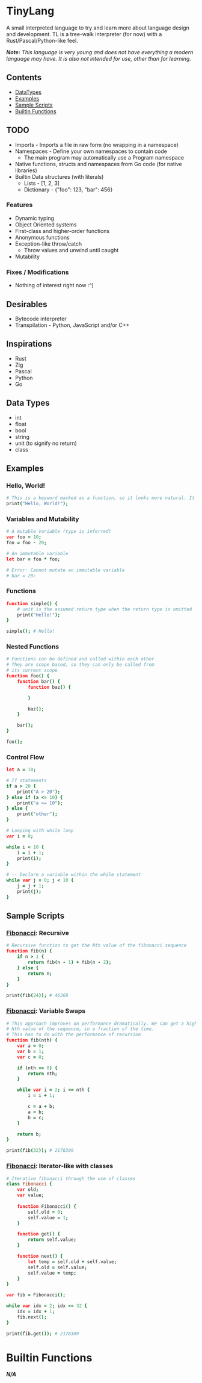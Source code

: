 # TinyLang
A small interpreted language to try and learn more about language design and development. TL is a tree-walk interpreter (for now) with a Rust/Pascal/Python-like feel.

***Note:** This language is very young and does not have everything a modern language may have. It is also not intended for use, other than for learning.*

## Contents
* [DataTypes](#data-types)
* [Examples](#examples)
* [Sample Scripts](#sample-scripts)
* [Builtin Functions](#builtin-functions)

## TODO
* Imports - Imports a file in raw form (no wrapping in a namespace)
* Namespaces - Define your own namespaces to contain code
	* The main program may automatically use a Program namespace
* Native functions, structs and namespaces from Go code (for native libraries)
* Builtin Data structures (with literals)
	* Lists - [1, 2, 3]
	* Dictionary - {"foo": 123, "bar": 456}

### Features
* Dynamic typing
* Object Oriented systems
* First-class and higher-order functions
* Anonymous functions
* Exception-like throw/catch
	* Throw values and unwind until caught
* Mutability

### Fixes / Modifications
* Nothing of interest right now :^)

## Desirables
* Bytecode interpreter
* Transpilation - Python, JavaScript and/or C++

## Inspirations
* Rust
* Zig
* Pascal
* Python
* Go

## Data Types
* int
* float
* bool
* string
* unit (to signify no return)
* class

## Examples

### Hello, World!
```coffee
# This is a keyword masked as a function, so it looks more natural. It accepts any amount of arguments.
print("Hello, World!");
```

### Variables and Mutability
```coffee
# A mutable variable (type is inferred)
var foo = 10;
foo = foo - 20;

# An immutable variable
let bar = foo * foo;

# Error: Cannot mutate an immutable variable
# bar = 20;
```

### Functions
```coffee
function simple() {
	# unit is the assumed return type when the return type is omitted
	print("Hello!");
}

simple(); # Hello!
```

### Nested Functions
```coffee
# Functions can be defined and called within each other
# They are scope based, so they can only be called from
# its current scope
function foo() {
	function bar() {
		function baz() {

		}

		baz();
	}

	bar();
}

foo();
```

### Control Flow
```coffee
let a = 10;

# If statements
if a > 20 {
	print("A > 20");
} else if (a <= 10) {
	print("a <= 10");
} else {
	print("other");
}

# Looping with while loop
var i = 0;

while i < 10 {
	i = i + 1;
	print(i);
}

# -- Declare a variable within the while statement
while var j = 0; j < 10 {
	j = j + 1;
	print(j);
}
```

## Sample Scripts

### [Fibonacci](./examples/fibonacci.tiny): Recursive
```coffee
# Recursive function to get the Nth value of the fibonacci sequence
function fib(n) {
	if n > 1 {
		return fib(n - 1) + fib(n - 2);
	} else {
		return n;
	}
}

print(fib(24)); # 46368
```

### [Fibonacci](./examples/fibonacci2.tiny): Variable Swaps
```coffee
# This approach improves on performance dramatically. We can get a higher
# Nth value of the sequence, in a fraction of the time.
# This has to do with the performance of recursion
function fib(nth) {
	var a = 0;
	var b = 1;
	var c = 0;

	if (nth == 0) {
		return nth;
	}

	while var i = 2; i <= nth {
		i = i + 1;

		c = a + b;
		a = b;
		b = c;
	}

	return b;
}

print(fib(32)); # 2178309
```

### [Fibonacci](./examples/fibonacci3.tiny): Iterator-like with classes
```coffee
# Iterative fibonacci through the use of classes
class Fibonacci {
	var old;
	var value;
	
	function Fibonacci() {
		self.old = 0;
		self.value = 1;
	}

	function get() {
		return self.value;
	}

	function next() {
		let temp = self.old + self.value;
		self.old = self.value;
		self.value = temp;
	}
}

var fib = Fibonacci();

while var idx = 2; idx <= 32 {
	idx = idx + 1;
	fib.next();
}

print(fib.get()); # 2178309
```

# Builtin Functions
***N/A***